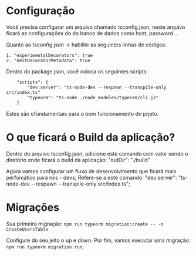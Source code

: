 # Configuração

Você precisa configurar um arquivo chamado tsconfig.json, neste arquivo ficará as configurações do do banco de dados como host, password ...

Quanto ao tsconfig.json -> habilite as seguintes linhas de códigos:

	1. "experimentalDecorators": true
	2. "emitDecoratorMetadata": true 

Dentro do package.json, você coloca os seguintes scripts:
```
	"scripts": {
	    "dev:server": "ts-node-dev --respawn --transpile-only src/index.ts"
	    "typeorm": "ts-node ./node_modules/typeorm/cli.js"
	}
```
Estes são ofundamentais para o bom funcionamento do prjeto.

# O que ficará o Build da aplicação?

Dentro do arquivo tsconfig.json, adicione este comando com valor sendo o diretório onde ficará o build da aplicação:
"outDir": "./build"

Agora vamos configurar um fluxo de desenvolvimento que ficará mais perfomático para nós - devs;
Refere-se a este comando: "dev:server": "ts-node-dev --respawn --transpile-only src/index.ts";

# Migrações

Sua primeira migração: `npm run typeorm migration:create -- -n CreateUsersTable`

Configure do seu jeito o up e down.
Por fim, vamos executar uma migração: `npm run typeorm migration:run`;
